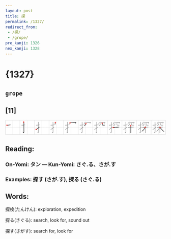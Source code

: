```yaml
---
layout: post
title: 探
permalink: /1327/
redirect_from:
 - /探/
 - /grope/
pre_kanji: 1326
nex_kanji: 1328
---
```


# {1327}

## `grope`

## [11]

<div class="stroke"><img src="../images/E68EA2.png" /></div>

## Reading:

### On-Yomi: タン &mdash; Kun-Yomi: さぐ.る、さが.す

### Examples: 探す (さが.す), 探る (さぐ.る)

## Words:

探検(たんけん): exploration, expedition

探る(さぐる): search, look for, sound out

探す(さがす): search for, look for
